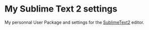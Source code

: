 # My Sublime Text 2 settings
My personnal User Package and settings for the [SublimeText2](http://sublimetext.com/2) editor.